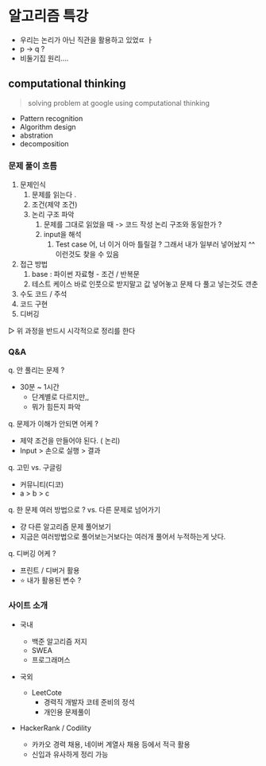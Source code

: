 # 알고리즘 특강 

+ 우리는 논리가 아닌 직관을 활용하고 있었ㄸ ㅏ 
+ p -> q ? 
+ 비둘기집 원리.... 



## computational thinking

> solving problem at google using computational thinking 

+ Pattern recognition
+ Algorithm design
+ abstration
+ decomposition



### 문제 풀이 흐름 

1. 문제인식
   1. 문제를 읽는다 .
   2. 조건(제약 조건)
   3. 논리 구조 파악 
      1. 문제를 그대로 읽었을 때 -> 코드 작성 논리 구조와 동일한가 ? 
      2. input을 해석 
         1. Test case 어, 너 이거 아마 틀릴걸 ? 그래서 내가 일부러 넣어놨지 ^^ 이런것도 찾을 수 있음
2. 접근 방법
   1. base : 파이썬 자료형 - 조건 / 반복문 
   1. 테스트 케이스 바로 인풋으로 받지말고 값 넣어놓고 문제 다 풀고 넣는것도 갠춘 
3. 수도 코드 / 주석
4. 코드 구현
5. 디버깅



▻ 위 과정을 반드시 시각적으로 정리를 한다 

### Q&A

q. 안 풀리는 문제 ? 

- 30분 ~ 1시간 
  + 단계별로 다르지만,, 
  + 뭐가 힘든지 파악 

q. 문제가 이해가 안되면 어케 ? 

+ 제약 조건을 만들어야 된다. ( 논리)
+ Input > 손으로 실행 > 결과 

q. 고민 vs. 구글링 

+ 커뮤니티(디코)
+ a > b > c

q. 한 문제 여러 방법으로 ? vs. 다른 문제로 넘어가기 

+ 걍 다른 알고리즘 문제 풀어보기 
+ 지금은 여러방법으로 풀어보는거보다는 여러개 풀어서 누적하는게 낫다.

q. 디버깅 어케 ? 

+ 프린트 / 디버거 활용 
+ ⭐️ 내가 활용된 변수 ? 



### 사이트 소개 

+ 국내
  + 백준 알고리즘 저지 
  + SWEA
  + 프로그래머스
+ 국외 
  + LeetCote
    + 경력직 개발자 코테 준비의 정석
    + 개인용 문제풀이

+ HackerRank / Codility
  + 카카오 경력 채용, 네이버 계열사 채용 등에서 적극 활용 
  + 신입과 유사하게 정리 가능 

